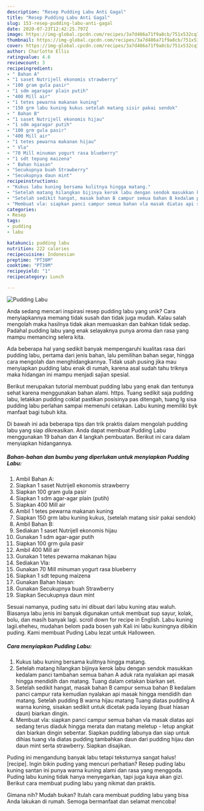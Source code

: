 ```yaml
---
description: "Resep Pudding Labu Anti Gagal"
title: "Resep Pudding Labu Anti Gagal"
slug: 153-resep-pudding-labu-anti-gagal
date: 2020-07-23T12:42:25.797Z
image: https://img-global.cpcdn.com/recipes/3a7d486a71f9a8cb/751x532cq70/pudding-labu-foto-resep-utama.jpg
thumbnail: https://img-global.cpcdn.com/recipes/3a7d486a71f9a8cb/751x532cq70/pudding-labu-foto-resep-utama.jpg
cover: https://img-global.cpcdn.com/recipes/3a7d486a71f9a8cb/751x532cq70/pudding-labu-foto-resep-utama.jpg
author: Charlotte Ellis
ratingvalue: 4.6
reviewcount: 3
recipeingredient:
- " Bahan A"
- "1 saset Nutrijell ekonomis strawberry"
- "100 gram gula pasir"
- "1 sdm agaragar plain putih"
- "400 Mill air"
- "1 tetes pewarna makanan kuning"
- "150 grm labu kuning kukus setelah matang sisir pakai sendok"
- " Bahan B"
- "1 saset Nutrijell ekonomis hijau"
- "1 sdm agaragar putih"
- "100 grm gula pasir"
- "400 Mill air"
- "1 tetes pewarna makanan hijau"
- " Vla"
- "70 Mill minuman yogurt rasa blueberry"
- "1 sdt tepung maizena"
- " Bahan hiasan"
- "Secukupnya buah Strawberry"
- "Secukupnya daun mint"
recipeinstructions:
- "Kukus labu kuning bersama kulitnya hingga matang."
- "Setelah matang hilangkan bijinya kerok labu dengan sendok masukkan kedalam panci tambahan semua bahan A aduk rata nyalakan api masak hingga mendidih dan matang. Tuang dalam cetakan biarkan set."
- "Setelah sedikit hangat, masak bahan B campur semua bahan B kedalam panci campur rata kemudian nyalakan api masak hingga mendidih dan matang. Setelah pudding B warna hijau matang Tuang diatas pudding A warna kuning, sisakan sedikit untuk dicetak pada loyang (buat hiasan daun) biarkan dingin."
- "Membuat vla: siapkan panci campur semua bahan vla masak diatas api sedang terus diaduk hingga merata dan matang meletup - letup angkat dan biarkan dingin sebentar. Siapkan pudding labunya dan siap untuk dihias tuang vla diatas pudding tambahkan daun dari pudding hijau dan daun mint serta strawberry. Siapkan disajikan."
categories:
- Resep
tags:
- pudding
- labu

katakunci: pudding labu 
nutrition: 222 calories
recipecuisine: Indonesian
preptime: "PT38M"
cooktime: "PT39M"
recipeyield: "1"
recipecategory: Lunch

---
```



![Pudding Labu](https://img-global.cpcdn.com/recipes/3a7d486a71f9a8cb/751x532cq70/pudding-labu-foto-resep-utama.jpg)

Anda sedang mencari inspirasi resep pudding labu yang unik? Cara menyiapkannya memang tidak susah dan tidak juga mudah. Kalau salah mengolah maka hasilnya tidak akan memuaskan dan bahkan tidak sedap. Padahal pudding labu yang enak selayaknya punya aroma dan rasa yang mampu memancing selera kita.

Ada beberapa hal yang sedikit banyak mempengaruhi kualitas rasa dari pudding labu, pertama dari jenis bahan, lalu pemilihan bahan segar, hingga cara mengolah dan menghidangkannya. Tidak usah pusing jika mau menyiapkan pudding labu enak di rumah, karena asal sudah tahu triknya maka hidangan ini mampu menjadi sajian spesial.

Berikut merupakan tutorial membuat pudding labu yang enak dan tentunya sehat karena menggunakan bahan alami. https. Tuang sedikit saja pudding labu, letakkan pudding coklat pastikan posisinya pas ditengah, tuang lg sisa pudding labu perlahan sampai memenuhi cetakan. Labu kuning memiliki byk manfaat bagi tubuh kita.


Di bawah ini ada beberapa tips dan trik praktis dalam mengolah pudding labu yang siap dikreasikan. Anda dapat membuat Pudding Labu menggunakan 19 bahan dan 4 langkah pembuatan. Berikut ini cara dalam menyiapkan hidangannya.

<!--inarticleads1-->

##### Bahan-bahan dan bumbu yang diperlukan untuk menyiapkan Pudding Labu:

1. Ambil  Bahan A:
1. Siapkan 1 saset Nutrijell ekonomis strawberry
1. Siapkan 100 gram gula pasir
1. Siapkan 1 sdm agar-agar plain (putih)
1. Siapkan 400 Mill air
1. Ambil 1 tetes pewarna makanan kuning
1. Siapkan 150 grm labu kuning kukus, (setelah matang sisir pakai sendok)
1. Ambil  Bahan B:
1. Sediakan 1 saset Nutrijell ekonomis hijau
1. Gunakan 1 sdm agar-agar putih
1. Siapkan 100 grm gula pasir
1. Ambil 400 Mill air
1. Gunakan 1 tetes pewarna makanan hijau
1. Sediakan  Vla:
1. Gunakan 70 Mill minuman yogurt rasa blueberry
1. Siapkan 1 sdt tepung maizena
1. Gunakan  Bahan hiasan:
1. Gunakan Secukupnya buah Strawberry
1. Siapkan Secukupnya daun mint


Sesuai namanya, puding satu ini dibuat dari labu kuning atau waluh. Biasanya labu jenis ini banyak digunakan untuk membuat sup sayur, kolak, bolu, dan masih banyak lagi. scroll down for recipe in English. Labu kuning lagii.eheheu, mudahan belom pada bosen yah Kali ini labu kuningnya dibikin puding. Kami membuat Puding Labu lezat untuk Halloween. 

<!--inarticleads2-->

##### Cara menyiapkan Pudding Labu:

1. Kukus labu kuning bersama kulitnya hingga matang.
1. Setelah matang hilangkan bijinya kerok labu dengan sendok masukkan kedalam panci tambahan semua bahan A aduk rata nyalakan api masak hingga mendidih dan matang. Tuang dalam cetakan biarkan set.
1. Setelah sedikit hangat, masak bahan B campur semua bahan B kedalam panci campur rata kemudian nyalakan api masak hingga mendidih dan matang. Setelah pudding B warna hijau matang Tuang diatas pudding A warna kuning, sisakan sedikit untuk dicetak pada loyang (buat hiasan daun) biarkan dingin.
1. Membuat vla: siapkan panci campur semua bahan vla masak diatas api sedang terus diaduk hingga merata dan matang meletup - letup angkat dan biarkan dingin sebentar. Siapkan pudding labunya dan siap untuk dihias tuang vla diatas pudding tambahkan daun dari pudding hijau dan daun mint serta strawberry. Siapkan disajikan.


Puding ini mengandung banyak labu tetapi teksturnya sangat halus! [recipe]. Ingin bikin puding yang mencuri perhatian? Resep puding labu kuning santan ini punya warna kuning alami dan rasa yang menggoda. Puding labu kuning tidak hanya menyegarkan, tapi juga kaya akan gizi. Berikut cara membuat puding labu yang nikmat dan praktis. 

Gimana nih? Mudah bukan? Itulah cara membuat pudding labu yang bisa Anda lakukan di rumah. Semoga bermanfaat dan selamat mencoba!

